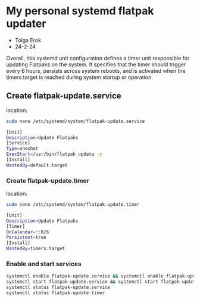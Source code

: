 # My personal systemd flatpak updater

* Tolga Erok
* 24-2-24

Overall, this systemd unit configuration defines a timer unit responsible for updating Flatpaks on the system. It specifies that the timer should trigger every 6 hours, persists across system reboots, and is activated when the timers.target is reached during system startup or operation.

## Create flatpak-update.service

location:

```bash
sudo nano /etc/systemd/system/flatpak-update.service
```

```bash
[Unit]
Description=Update Flatpaks
[Service]
Type=oneshot
ExecStart=/usr/bin/flatpak update -y
[Install]
WantedBy=default.target
```

### Create flatpak-update.timer

location:

```bash
sudo nano /etc/systemd/system/flatpak-update.timer
```

```bash
[Unit]
Description=Update Flatpaks
[Timer]
OnCalendar=*:0/6
Persistent=true
[Install]
WantedBy=timers.target
```

### Enable and start services

```bash
systemctl enable flatpak-update.service && systemctl enable flatpak-update.timer
systemctl start flatpak-update.service && systemctl start flatpak-update.timer
systemctl status flatpak-update.service
systemctl status flatpak-update.timer
```
